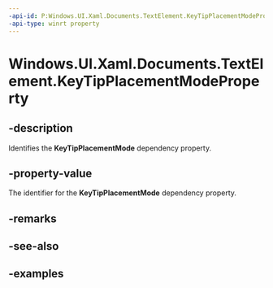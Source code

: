 ```yaml
---
-api-id: P:Windows.UI.Xaml.Documents.TextElement.KeyTipPlacementModeProperty
-api-type: winrt property
---
```


<!-- Property syntax.
public DependencyProperty KeyTipPlacementModeProperty { get; }
-->

# Windows.UI.Xaml.Documents.TextElement.KeyTipPlacementModeProperty

## -description
Identifies the **KeyTipPlacementMode** dependency property.



## -property-value
The identifier for the **KeyTipPlacementMode** dependency property.

## -remarks

## -see-also

## -examples

